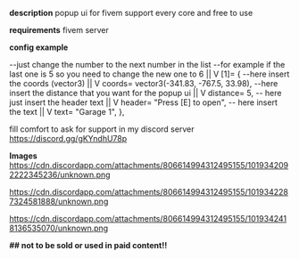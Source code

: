 __description__
popup ui for fivem support every core and free to use

__requirements__
fivem server

__config example__

--just change the number to the next number in the list
--for example if the last one is 5 so you need to change the new one to 6
||
V
[1]= {
        --here insert the coords (vector3)
	||
	V
        coords= vector3(-341.83, -767.5, 33.98),
        --here insert the distance that you want for the popup ui 
	||
	V
        distance= 5,
        -- here just insert the header text
	||
	V
        header= "Press [E] to open",
        -- here insert the text
	||
	V
        text= "Garage 1",
},

fill comfort to ask for support in my discord server
https://discord.gg/gKYndhU78p

__Images__
https://cdn.discordapp.com/attachments/806614994312495155/1019342092222345236/unknown.png

https://cdn.discordapp.com/attachments/806614994312495155/1019342287324581888/unknown.png

https://cdn.discordapp.com/attachments/806614994312495155/1019342418136535070/unknown.png


**## not to be sold or used in paid content!!**